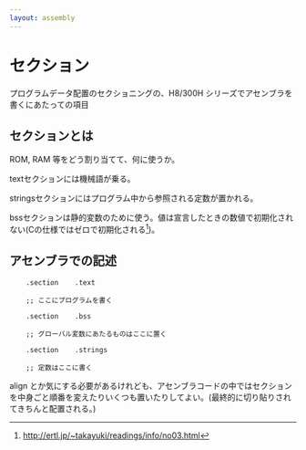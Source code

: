 ```yaml
---
layout: assembly
---
```

# セクション

プログラムデータ配置のセクショニングの、H8/300H シリーズでアセンブラを書くにあたっての項目

## セクションとは

ROM, RAM 等をどう割り当てて、何に使うか。

textセクションには機械語が乗る。

stringsセクションにはプログラム中から参照される定数が置かれる。

bssセクションは静的変数のために使う。値は宣言したときの数値で初期化されない(Cの仕様ではゼロで初期化される[^1])。

## アセンブラでの記述

```ASM
    .section    .text

    ;; ここにプログラムを書く

    .section    .bss

    ;; グローバル変数にあたるものはここに置く

    .section    .strings

    ;; 定数はここに書く
```

align とか気にする必要があるけれども、アセンブラコードの中ではセクションを中身ごと順番を変えたりいくつも置いたりしてよい。(最終的に切り貼りされてきちんと配置される。)

[^1]: http://ertl.jp/~takayuki/readings/info/no03.html